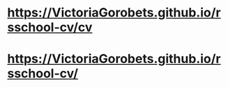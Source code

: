 # https://VictoriaGorobets.github.io/rsschool-cv/cv
# https://VictoriaGorobets.github.io/rsschool-cv/